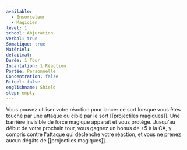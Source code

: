 ```yaml
---
available:
  - Ensorceleur
  - Magicien
level: 1
school: Abjuration
Verbal: true
Somatique: true
Matériel:
detailmat:
Durée: 1 Tour
Incantation: 1 Réaction
Portée: Personnelle
Concentration: false
Rituel: false
englishname: Shield
step: empty
---
```

Vous pouvez utiliser votre réaction pour lancer ce sort lorsque vous êtes touché par une attaque ou ciblé par le sort [[projectiles magiques]]. Une barrière invisible de force magique apparaît et vous protège. Jusqu'au début de votre prochain tour, vous gagnez un bonus de +5 à la CA, y compris contre l'attaque qui déclenche votre réaction, et vous ne prenez aucun dégâts de [[projectiles magiques]].
